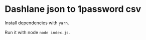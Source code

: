 # Dashlane json to 1password csv

Install dependencies with `yarn`.

Run it with node `node index.js`.

